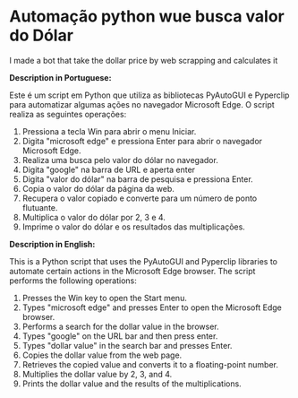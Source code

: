# Automação python wue busca valor do Dólar 
I made a bot that take the dollar price by web scrapping and calculates it

**Description in Portuguese:**

Este é um script em Python que utiliza as bibliotecas PyAutoGUI e Pyperclip para automatizar algumas ações no navegador Microsoft Edge. O script realiza as seguintes operações:

1. Pressiona a tecla Win para abrir o menu Iniciar.
2. Digita "microsoft edge" e pressiona Enter para abrir o navegador Microsoft Edge.
3. Realiza uma busca pelo valor do dólar no navegador.
4. Digita "google" na barra de URL e aperta enter
5. Digita "valor do dólar" na barra de pesquisa e pressiona Enter.
6. Copia o valor do dólar da página da web.
7. Recupera o valor copiado e converte para um número de ponto flutuante.
8. Multiplica o valor do dólar por 2, 3 e 4.
9. Imprime o valor do dólar e os resultados das multiplicações.

**Description in English:**

This is a Python script that uses the PyAutoGUI and Pyperclip libraries to automate certain actions in the Microsoft Edge browser. The script performs the following operations:

1. Presses the Win key to open the Start menu.
2. Types "microsoft edge" and presses Enter to open the Microsoft Edge browser.
3. Performs a search for the dollar value in the browser.
4. Types "google" on the URL bar and then press enter.
5. Types "dollar value" in the search bar and presses Enter.
6. Copies the dollar value from the web page.
7. Retrieves the copied value and converts it to a floating-point number.
8. Multiplies the dollar value by 2, 3, and 4.
9. Prints the dollar value and the results of the multiplications.
